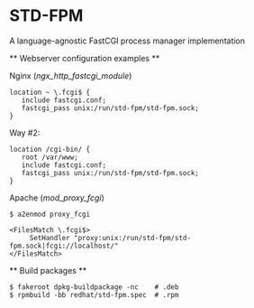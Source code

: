 STD-FPM
=============
A language-agnostic FastCGI process manager implementation

** Webserver configuration examples **

Nginx (*ngx_http_fastcgi_module*)
```nohighlight
location ~ \.fcgi$ {
   include fastcgi.conf;
   fastcgi_pass unix:/run/std-fpm/std-fpm.sock;
}
```
Way #2:
```nohighlight
location /cgi-bin/ {
   root /var/www;
   include fastcgi.conf;
   fastcgi_pass unix:/run/std-fpm/std-fpm.sock;
}
```

Apache (*mod_proxy_fcgi*)
```nohighlight
$ a2enmod proxy_fcgi
```

```nohighlight
<FilesMatch \.fcgi$>
     SetHandler "proxy:unix:/run/std-fpm/std-fpm.sock|fcgi://localhost/"
</FilesMatch>
```

** Build packages **
```nohighlight
$ fakeroot dpkg-buildpackage -nc    # .deb
$ rpmbuild -bb redhat/std-fpm.spec  # .rpm
```
